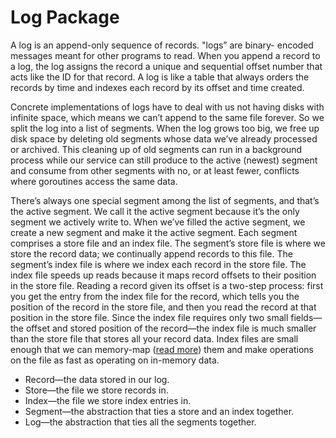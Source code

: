 # Log Package
A log is an append-only sequence of records. "logs” are binary-
encoded messages meant for other programs to read.
When you append a record to a log, the log assigns the record a unique and
sequential offset number that acts like the ID for that record. A log is like a
table that always orders the records by time and indexes each record by its
offset and time created.

Concrete implementations of logs have to deal with us not having disks with
infinite space, which means we can’t append to the same file forever. So we
split the log into a list of segments. When the log grows too big, we free up
disk space by deleting old segments whose data we’ve already processed or
archived. This cleaning up of old segments can run in a background process
while our service can still produce to the active (newest) segment and consume
from other segments with no, or at least fewer, conflicts where goroutines
access the same data.

There’s always one special segment among the list of segments, and that’s
the active segment. We call it the active segment because it’s the only segment
we actively write to. When we’ve filled the active segment, we create a new
segment and make it the active segment.
Each segment comprises a store file and an index file. The segment’s store
file is where we store the record data; we continually append records to this
file. The segment’s index file is where we index each record in the store file.
The index file speeds up reads because it maps record offsets to their position
in the store file. Reading a record given its offset is a two-step process: first
you get the entry from the index file for the record, which tells you the position
of the record in the store file, and then you read the record at that position
in the store file. Since the index file requires only two small fields—the offset
and stored position of the record—the index file is much smaller than the
store file that stores all your record data. Index files are small enough that we can 
memory-map ([read more](https://mecha-mind.medium.com/understanding-when-and-how-to-use-memory-mapped-files-b94707df30e9)) them and make operations on the file as fast as operating on in-memory data.

* Record—the data stored in our log.
* Store—the file we store records in.
* Index—the file we store index entries in.
* Segment—the abstraction that ties a store and an index together.
* Log—the abstraction that ties all the segments together.